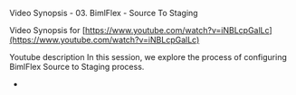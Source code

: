 Video Synopsis - 03. BimlFlex - Source To Staging

Video Synopsis for
[https://www.youtube.com/watch?v=iNBLcpGalLc](https://www.youtube.com/watch?v=iNBLcpGalLc)

Youtube description
In this session, we explore the process of configuring BimlFlex Source to Staging process.


* 


